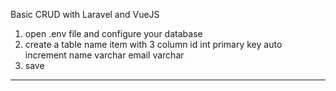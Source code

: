 Basic CRUD with Laravel and VueJS


1. open .env file and configure your database
2. create a table name item with 3 column
id int primary key auto increment
name varchar
email varchar
3. save

---------------------------------------------

